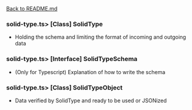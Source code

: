 [Back to README.md](../README.md)

### solid-type.ts> **[Class]** SolidType
- Holding the schema and limiting the format of incoming and outgoing data

### solid-type.ts> **[Interface]** SolidTypeSchema
- (Only for Typescript) Explanation of how to write the schema

### solid-type.ts> **[Class]** SolidTypeObject
- Data verified by SolidType and ready to be used or JSONized
